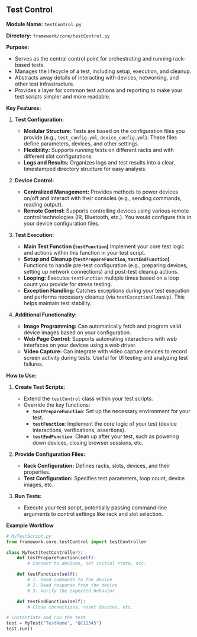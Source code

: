 ## Test Control

**Module Name:** `testControl.py`

**Directory:** `framework/core/testControl.py`

**Purpose:**

* Serves as the central control point for orchestrating and running rack-based tests.
* Manages the lifecycle of a test,  including setup, execution, and cleanup.
* Abstracts away details of interacting with devices, networking, and other test infrastructure. 
* Provides a layer for common test actions and reporting to make your test scripts simpler and more readable. 

**Key Features:**

1. **Test Configuration:**
   * **Modular Structure:**  Tests are based on the configuration files you provide (e.g., `test_config.yml`, `device_config.yml`). These files define parameters, devices, and other settings.
   * **Flexibility:** Supports running tests on different racks and with different slot configurations.
   * **Logs and Results:** Organizes logs and test results into a clear, timestamped directory structure for easy analysis.

2.  **Device Control:**
    * **Centralized Management:** Provides methods to power devices on/off and interact with their consoles (e.g., sending commands, reading output).
    * **Remote Control:** Supports controlling devices using various remote control technologies (IR, Bluetooth, etc.). You would configure this in your device configuration files.

3. **Test Execution:**
   * **Main Test Function (`testFunction`)** Implement your core test logic and actions within this function in your test script.
   * **Setup and Cleanup (`testPrepareFunction`, `testEndFunction`)** Functions to handle pre-test configuration (e.g., preparing devices, setting up network connections) and post-test cleanup actions.
   * **Looping:** Executes `testFunction` multiple times based on a loop count you provide for stress testing. 
   * **Exception Handling:** Catches exceptions during your test execution and performs necessary cleanup (via `testExceptionCleanUp`). This helps maintain test stability.

4. **Additional Functionality:**
   * **Image Programming:**  Can automatically fetch and program valid device images based on your configuration.
   * **Web Page Control:**  Supports automating interactions with web interfaces on your devices using a web driver.
   * **Video Capture:** Can integrate with video capture devices to record screen activity during tests. Useful for UI testing and analyzing test failures.

**How to Use:**

1.  **Create Test Scripts:**
    *  Extend the `testControl` class within your test scripts.
    *  Override the key functions:
        * **`testPrepareFunction`**:  Set up the necessary environment for your test.
        * **`testFunction`**:  Implement the core logic of your test (device interactions, verifications, assertions).
        * **`testEndFunction`**:  Clean up after your test, such as powering down devices, closing browser sessions, etc. 

2. **Provide Configuration Files:**
     * **Rack Configuration:**  Defines racks, slots, devices, and their properties.
     * **Test Configuration:** Specifies test parameters, loop count, device images, etc.

3. **Run Tests:**
    * Execute your test script, potentially passing command-line arguments to control settings like rack and slot selection.

**Example Workflow**

```python
# MyTestScript.py
from framework.core.testControl import testController

class MyTest(testController):
    def testPrepareFunction(self):
        # Connect to devices, set initial state, etc.

    def testFunction(self):
        # 1. Send commands to the device
        # 2. Read response from the device
        # 3. Verify the expected behavior

    def testEndFunction(self):
        # Close connections, reset devices, etc. 

# Instantiate and run the test
test = MyTest("TestName", "QC12345")
test.run()
```   
